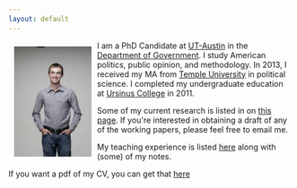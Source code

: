 ```yaml
---
layout: default
---
```


<img style="width=305px;height=435px;float:left;padding:10px;"
src="/image/personal-photo.jpg" alt="profile picture" width="138" height="197">

I am a PhD Candidate at [UT-Austin](https://www.utexas.edu) in the
[Department of Government](http://www.utexas.edu/cola/government/).  I
study American politics, public opinion, and methodology.  In 2013, I
received my MA from [Temple University](https://temple.edu) in
political science. I completed my undergraduate education at
[Ursinus College](https://ursinus.edu) in 2011.

Some of my current research is listed in on [this page](/Research/).
If you're interested in obtaining a draft of any of the working
papers, please feel free to email me.

My teaching experience is listed [here](/Teaching/) along with (some)
of my notes.

If you want a pdf of my CV, you can get that [here](/cv/cv.pdf)

